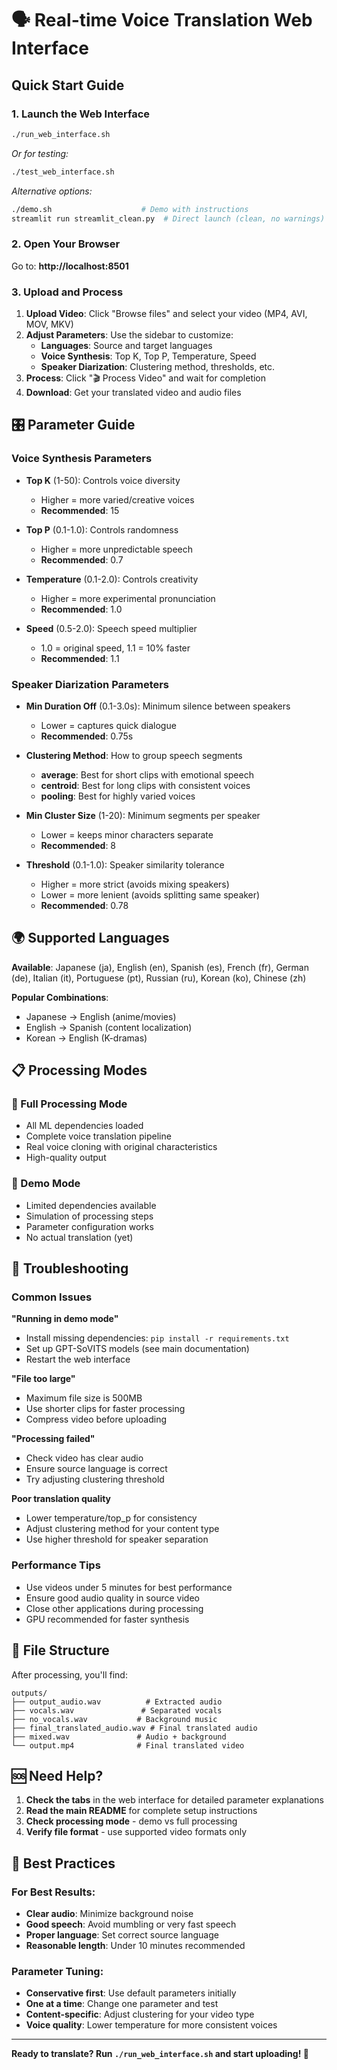 # 🗣️ Real-time Voice Translation Web Interface

## Quick Start Guide

### 1. Launch the Web Interface
```bash
./run_web_interface.sh
```

*Or for testing:*
```bash
./test_web_interface.sh
```

*Alternative options:*
```bash
./demo.sh                    # Demo with instructions
streamlit run streamlit_clean.py  # Direct launch (clean, no warnings)
```

### 2. Open Your Browser
Go to: **http://localhost:8501**

### 3. Upload and Process
1. **Upload Video**: Click "Browse files" and select your video (MP4, AVI, MOV, MKV)
2. **Adjust Parameters**: Use the sidebar to customize:
   - **Languages**: Source and target languages
   - **Voice Synthesis**: Top K, Top P, Temperature, Speed
   - **Speaker Diarization**: Clustering method, thresholds, etc.
3. **Process**: Click "🎬 Process Video" and wait for completion
4. **Download**: Get your translated video and audio files

## 🎛️ Parameter Guide

### Voice Synthesis Parameters
- **Top K** (1-50): Controls voice diversity
  - Higher = more varied/creative voices
  - **Recommended**: 15
  
- **Top P** (0.1-1.0): Controls randomness
  - Higher = more unpredictable speech
  - **Recommended**: 0.7
  
- **Temperature** (0.1-2.0): Controls creativity
  - Higher = more experimental pronunciation
  - **Recommended**: 1.0
  
- **Speed** (0.5-2.0): Speech speed multiplier
  - 1.0 = original speed, 1.1 = 10% faster
  - **Recommended**: 1.1

### Speaker Diarization Parameters
- **Min Duration Off** (0.1-3.0s): Minimum silence between speakers
  - Lower = captures quick dialogue
  - **Recommended**: 0.75s
  
- **Clustering Method**: How to group speech segments
  - **average**: Best for short clips with emotional speech
  - **centroid**: Best for long clips with consistent voices
  - **pooling**: Best for highly varied voices
  
- **Min Cluster Size** (1-20): Minimum segments per speaker
  - Lower = keeps minor characters separate
  - **Recommended**: 8
  
- **Threshold** (0.1-1.0): Speaker similarity tolerance
  - Higher = more strict (avoids mixing speakers)
  - Lower = more lenient (avoids splitting same speaker)
  - **Recommended**: 0.78

## 🌍 Supported Languages

**Available**: Japanese (ja), English (en), Spanish (es), French (fr), German (de), Italian (it), Portuguese (pt), Russian (ru), Korean (ko), Chinese (zh)

**Popular Combinations**:
- Japanese → English (anime/movies)
- English → Spanish (content localization)
- Korean → English (K-dramas)

## 📋 Processing Modes

### 🚀 Full Processing Mode
- All ML dependencies loaded
- Complete voice translation pipeline
- Real voice cloning with original characteristics
- High-quality output

### 🧪 Demo Mode
- Limited dependencies available
- Simulation of processing steps
- Parameter configuration works
- No actual translation (yet)

## 🔧 Troubleshooting

### Common Issues

**"Running in demo mode"**
- Install missing dependencies: `pip install -r requirements.txt`
- Set up GPT-SoVITS models (see main documentation)
- Restart the web interface

**"File too large"**
- Maximum file size is 500MB
- Use shorter clips for faster processing
- Compress video before uploading

**"Processing failed"**
- Check video has clear audio
- Ensure source language is correct
- Try adjusting clustering threshold

**Poor translation quality**
- Lower temperature/top_p for consistency
- Adjust clustering method for your content type
- Use higher threshold for speaker separation

### Performance Tips
- Use videos under 5 minutes for best performance
- Ensure good audio quality in source video
- Close other applications during processing
- GPU recommended for faster synthesis

## 📁 File Structure
After processing, you'll find:
```
outputs/
├── output_audio.wav          # Extracted audio
├── vocals.wav               # Separated vocals  
├── no_vocals.wav           # Background music
├── final_translated_audio.wav # Final translated audio
├── mixed.wav               # Audio + background
└── output.mp4              # Final translated video
```

## 🆘 Need Help?

1. **Check the tabs** in the web interface for detailed parameter explanations
2. **Read the main README** for complete setup instructions
3. **Check processing mode** - demo vs full processing
4. **Verify file format** - use supported video formats only

## 🎯 Best Practices

### For Best Results:
- **Clear audio**: Minimize background noise
- **Good speech**: Avoid mumbling or very fast speech  
- **Proper language**: Set correct source language
- **Reasonable length**: Under 10 minutes recommended

### Parameter Tuning:
- **Conservative first**: Use default parameters initially
- **One at a time**: Change one parameter and test
- **Content-specific**: Adjust clustering for your video type
- **Voice quality**: Lower temperature for more consistent voices

---

**Ready to translate? Run `./run_web_interface.sh` and start uploading! 🚀**

